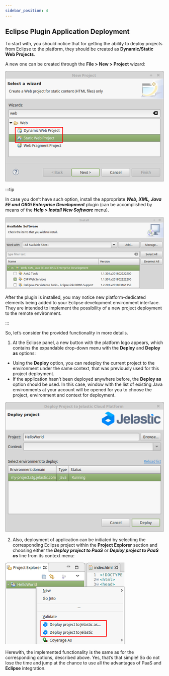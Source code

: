```yaml
---
sidebar_position: 4
---
```


## Eclipse Plugin Application Deployment
To start with, you should notice that for getting the ability to deploy projects from Eclipse to the platform, they should be created as **Dynamic/Static Web Projects**.

A new one can be created through the **File > New > Project** wizard:

<div style={{
    display:'flex',
    justifyContent: 'center',
    margin: '0 0 1rem 0'
}}>

![Locale Dropdown](./img/ApplicationDeployment/01-create-new-web-application-project.png)

</div>

:::tip

In case you don’t have such option, install the appropriate ***Web, XML, Java EE and OSGi Enterprise Development*** plugin (can be accomplished by means of the ***Help > Install New Software*** menu).

<div style={{
    display:'flex',
    justifyContent: 'center',
    margin: '0 0 1rem 0'
}}>

![Locale Dropdown](./img/ApplicationDeployment/02-install-additional-software-for-eclipse.png)

</div>

After the plugin is installed, you may notice new platform-dedicated elements being added to your Eclipse development environment interface. They are intended to implement the possibility of a new project deployment to the remote environment.

:::

So, let’s consider the provided functionality in more details.

1. At the Eclipse panel, a new button with the platform logo appears, which contains the expandable drop-down menu with the **Deploy** and **Deploy as** options:

- Using the **Deploy** option, you can redeploy the current project to the environment under the same context, that was previously used for this project deployment.
- If the application hasn’t been deployed anywhere before, the **Deploy as** option should be used. In this case, window with the list of existing Java environments at your account will be opened for you to choose the project, environment and context for deployment.

<div style={{
    display:'flex',
    justifyContent: 'center',
    margin: '0 0 1rem 0'
}}>

![Locale Dropdown](./img/ApplicationDeployment/03-deploy-eclipse-project-to-paas.png)

</div>

2. Also, deployment of application can be initiated by selecting the corresponding Eclipse project within the **Project Explorer** section and choosing either the ***Deploy project to PaaS*** or ***Deploy project to PaaS as*** line from its context menu:

<div style={{
    display:'flex',
    justifyContent: 'center',
    margin: '0 0 1rem 0'
}}>

![Locale Dropdown](./img/ApplicationDeployment/04-deploy-project-to-context-menu.png)

</div>

Herewith, the implemented functionality is the same as for the corresponding options, described above. Yes, that’s that simple! So do not lose the time and jump at the chance to use all the advantages of PaaS and **Eclipse** integration.